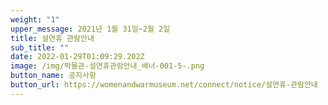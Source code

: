 ```yaml
---
weight: "1"
upper_message: 2021년 1월 31일~2월 2일
title: 설연휴 관람안내
sub_title: ""
date: 2022-01-29T01:09:29.202Z
image: /img/박물관-설연휴관람안내_배너-001-5-.png
button_name: 공지사항
button_url: https://womenandwarmuseum.net/connect/notice/설연휴-관람안내
---
```

